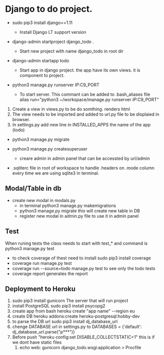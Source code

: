 # Django to do project. 

- sudo pip3 install django==1.11
  - Install Django LT support version

- django-admin startproject django_todo .
  - Start new project with name django_todo in root dir

- django-admin startapp todo
  - Start app in django project. the app have its own views. it is component to project.

- python3 manage.py runserver $IP:$C9_PORT
  - To start server. This commant can be added to .bash_aliases file alias run="python3 ~/workspace/manage.py runserver $IP:$C9_PORT"

1. Create a view in views.py to be do somthing. renders html
1. The view needs to be imported and added to url.py file to be displaied in browser. 
1. In settings.py add new line in INSTALLED_APPS  the name of the app (todo)

- python3 manage.py migrate
- python3 manage.py createsuperuser
    - creare admin in admin panel that can be accessted by url/admin

- .sqliterc file in root of workspace to handle .headers on .mode column every time we are using sqlite3 in terminal.

## Modal/Table in db
- create new modal in modals.py
    - in terminal python3 manage.py makemigrations
    - python3 manage.py migrate this will create new table in DB
    - register new modal in admin.py file to use it in admin panel

## Test
 When runing tests the class needs to start with test_* and command is python3 manage.py test
 - to check coverage of thest need to install sudo pip3 install coverage
 - coverage run manage.py test
 - coverage run --source=todo manage.py test to see only the todo tests
 - coverage report generates the report 

## Deployment to Heroku
1. sudo pip3 install gunicorn The server that will run project
2. install PostgreSQL sudo pip3 install psycopg2
3. create app from bash heroku create "app name" --region eu
4. create DB heroku addons:create heroku-postgresql:hobby-dev
5. to parse the DB url sudo pip3 install dj_database_url 
6. chenge DATABASE url in settings.py to DATABASES = {'default': dj_database_url.parse("p***")}
7. Before push   "heroku config:set DISABLE_COLLECTSTATIC=1" this is if we dont have static files
    1. echo web: gunicorn django_todo.wsgi:application > Procfile
    